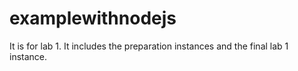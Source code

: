 # examplewithnodejs
It is for lab 1. It includes the preparation instances and the final lab 1 instance.
